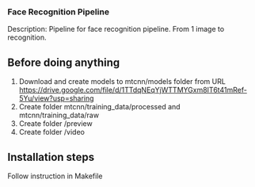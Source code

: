 ### Face Recognition Pipeline
Description: Pipeline for face recognition pipeline. From 1 image to recognition.

## Before doing anything
1. Download and create models to mtcnn/models folder from URL https://drive.google.com/file/d/1TTdqNEqYjWTTMYGxm8IT6t41mRef-5Yu/view?usp=sharing
2. Create folder mtcnn/training_data/processed and mtcnn/training_data/raw
3. Create folder /preview
4. Create folder /video

## Installation steps
Follow instruction in Makefile